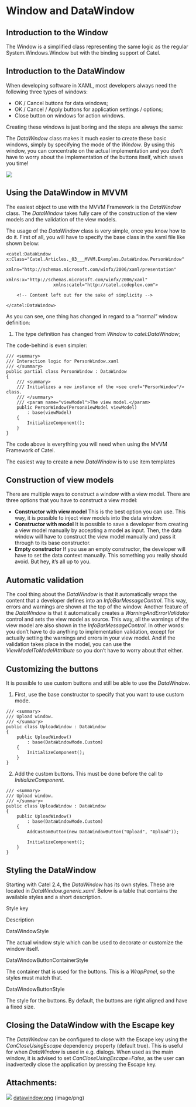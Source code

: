 # Window and DataWindow

## Introduction to the Window

The Window is a simplified class representing the same logic as the regular System.Windows.Window but with the binding support of Catel.

## Introduction to the DataWindow

When developing software in XAML, most developers always need the following three types of windows:

-   OK / Cancel buttons for data windows;
-   OK / Cancel / Apply buttons for application settings / options;
-   Close button on windows for action windows.

Creating these windows is just boring and the steps are always the same:

The *DataWindow* class makes it much easier to create these basic windows, simply by specifying the mode of the *Window*. By using this window, you can concentrate on the actual implementation and you don’t have to worry about the implementation of the buttons itself, which saves you time! 

![](attachments/1409288/1507350.png)

## Using the DataWindow in MVVM

The easiest object to use with the MVVM Framework is the *DataWindow* class. The *DataWindow* takes fully care of the construction of the view models and the validation of the view models.

The usage of the *DataWindow* class is very simple, once you know how to do it. First of all, you will have to specify the base class in the xaml file like shown below:

```
<catel:DataWindow x:Class="Catel.Articles._03___MVVM.Examples.DataWindow.PersonWindow"
                  xmlns="http://schemas.microsoft.com/winfx/2006/xaml/presentation"
                  xmlns:x="http://schemas.microsoft.com/winfx/2006/xaml"
                  xmlns:catel="http://catel.codeplex.com">
    
    <!-- Content left out for the sake of simplicity -->
    
</catel:DataWindow>
```

As you can see, one thing has changed in regard to a “normal” window definition:

1.  The type definition has changed from *Window* to *catel:DataWindow*;

The code-behind is even simpler:

```
/// <summary>
/// Interaction logic for PersonWindow.xaml
/// </summary>
public partial class PersonWindow : DataWindow
{
    /// <summary>
    /// Initializes a new instance of the <see cref="PersonWindow"/> class.
    /// </summary>
    /// <param name="viewModel">The view model.</param>
    public PersonWindow(PersonViewModel viewModel)
        : base(viewModel)
    {
        InitializeComponent();
    }
}
```

The code above is everything you will need when using the MVVM Framework of Catel. 

The easiest way to create a new *DataWindow* is to use item templates

## Construction of view models

There are multiple ways to construct a window with a view model. There are three options that you have to construct a view model:

-   **Constructor with view model**
    This is the best option you can use. This way, it is possible to inject view models into the data window.
-   **Constructor with model**
    It is possible to save a developer from creating a view model manually by accepting a model as input. Then, the data window will have to construct the view model manually and pass it through to its base constructor.
-   **Empty constructor**
    If you use an empty constructor, the developer will have to set the data context manually. This something you really should avoid. But hey, it’s all up to you.

## Automatic validation

The cool thing about the *DataWindow* is that it automatically wraps the content that a developer defines into an *InfoBarMessageControl*. This way, errors and warnings are shown at the top of the window. Another feature of the *DataWindow* is that it automatically creates a *WarningAndErrorValidator* control and sets the view model as source. This way, all the warnings of the view model are also shown in the *InfoBarMessageControl*. In other words: you don’t have to do anything to implementation validation, except for actually setting the warnings and errors in your view model. And if the validation takes place in the model, you can use the *ViewModelToModelAttribute* so you don’t have to worry about that either.

## Customizing the buttons

It is possible to use custom buttons and still be able to use the *DataWindow*.

1. First, use the base constructor to specify that you want to use custom mode.

```
/// <summary>
/// Upload window.
/// </summary>
public class UploadWindow : DataWindow
{
    public UploadWindow()
        : base(DataWindowMode.Custom)
    {
        InitializeComponent();
    }
}
```

2. Add the custom buttons. This must be done before the call to *InitializeComponent*.

```
/// <summary>
/// Upload window.
/// </summary>
public class UploadWindow : DataWindow
{
    public UploadWindow()
        : base(DataWindowMode.Custom)
    {
        AddCustomButton(new DataWindowButton("Upload", "Upload"));

        InitializeComponent();
    }
}
```

## Styling the DataWindow

Starting with Catel 2.4, the *DataWindow* has its own styles. These are located in *DataWindow.generic.xaml*. Below is a table that contains the available styles and a short description.

Style key

Description

DataWindowStyle

The actual window style which can be used to decorate or customize the window itself.

DataWindowButtonContainerStyle

The container that is used for the buttons. This is a *WrapPanel*, so the styles must match that.

DataWindowButtonStyle

The style for the buttons. By default, the buttons are right aligned and have a fixed size.

## Closing the DataWindow with the Escape key

The *DataWindow* can be configured to close with the Escape key using the *CanCloseUsingEscape* dependency property (default true). This is useful for when *DataWindow* is used in e.g. dialogs. When used as the main window, it is advised to set *CanCloseUsingEscape=False*, as the user can inadvertedly close the application by pressing the Escape key.

## Attachments:

![](images/icons/bullet_blue.gif) [datawindow.png](attachments/1409288/1507350.png) (image/png)

